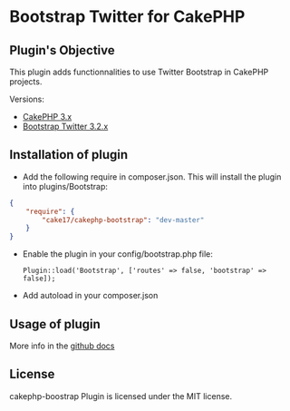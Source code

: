 Bootstrap Twitter for CakePHP
=============================

## Plugin's Objective ##

This plugin adds functionnalities to use Twitter Bootstrap in CakePHP projects.

Versions:

- [CakePHP 3.x](http://book.cakephp.org/3.0/en/index.html)
- [Bootstrap Twitter 3.2.x](http://getbootstrap.com)

## Installation of plugin ##

- Add the following require in composer.json. This will install the plugin into
plugins/Bootstrap:

```json
{
	"require": {
		"cake17/cakephp-bootstrap": "dev-master"
	}
}
```

- Enable the plugin in your config/bootstrap.php file:

	`Plugin::load('Bootstrap', ['routes' => false, 'bootstrap' => false]);`

- Add autoload in your composer.json

## Usage of plugin ##

More info in the [github docs](http://cake17.github.io/cakephp-bootstrap)

## License ##

cakephp-boostrap Plugin is licensed under the MIT license.

